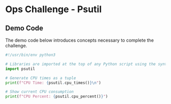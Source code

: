 # Ops Challenge - Psutil

## Demo Code

The demo code below introduces concepts necessary to complete the challenge.

```python
#!/usr/bin/env python3

# Libraries are imported at the top of any Python script using the syntax `import [library
import psutil

# Generate CPU times as a tuple
print(f"CPU Time: {psutil.cpu_times()}\n")

# Show current CPU consumption
print(f"CPU Percent: {psutil.cpu_percent()}")

```
